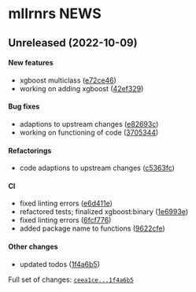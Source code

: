 # mllrnrs NEWS

## Unreleased (2022-10-09)

#### New features

-   xgboost multiclass
    ([e72ce46](https://github.com/kapsner/mllrnrs/tree/e72ce46d870d73bf5aa43d12c7270074f8697700))
-   working on adding xgboost
    ([42ef329](https://github.com/kapsner/mllrnrs/tree/42ef329443ef56b95ea5d5e632e1d733f91b1dab))

#### Bug fixes

-   adaptions to upstream changes
    ([e82693c](https://github.com/kapsner/mllrnrs/tree/e82693c3725313f13f57359d9656e595b3b22564))
-   working on functioning of code
    ([3705344](https://github.com/kapsner/mllrnrs/tree/3705344129e61879259fb4e025d8af3db03025e1))

#### Refactorings

-   code adaptions to upstream changes
    ([c5363fc](https://github.com/kapsner/mllrnrs/tree/c5363fc2be191343ef5ebfd3363a535e0ea5e458))

#### CI

-   fixed linting errors
    ([e6d411e](https://github.com/kapsner/mllrnrs/tree/e6d411edcc1f280759f29b157fe476162a74c94a))
-   refactored tests; finalized xgboost:binary
    ([1e6993e](https://github.com/kapsner/mllrnrs/tree/1e6993ef7e7cb9569a9a5dbef60be66d83cbdfa0))
-   fixed linting errors
    ([6fcf776](https://github.com/kapsner/mllrnrs/tree/6fcf776dde9ba7c6b2b6cce47aa864c9d1c9fd00))
-   added package name to functions
    ([9622cfe](https://github.com/kapsner/mllrnrs/tree/9622cfeac556a3e8341078e138974a42b81b8c90))

#### Other changes

-   updated todos
    ([1f4a6b5](https://github.com/kapsner/mllrnrs/tree/1f4a6b52c1f9a64eb7143e99843618329182ca08))

Full set of changes:
[`ceea1ce...1f4a6b5`](https://github.com/kapsner/mllrnrs/compare/ceea1ce...1f4a6b5)
